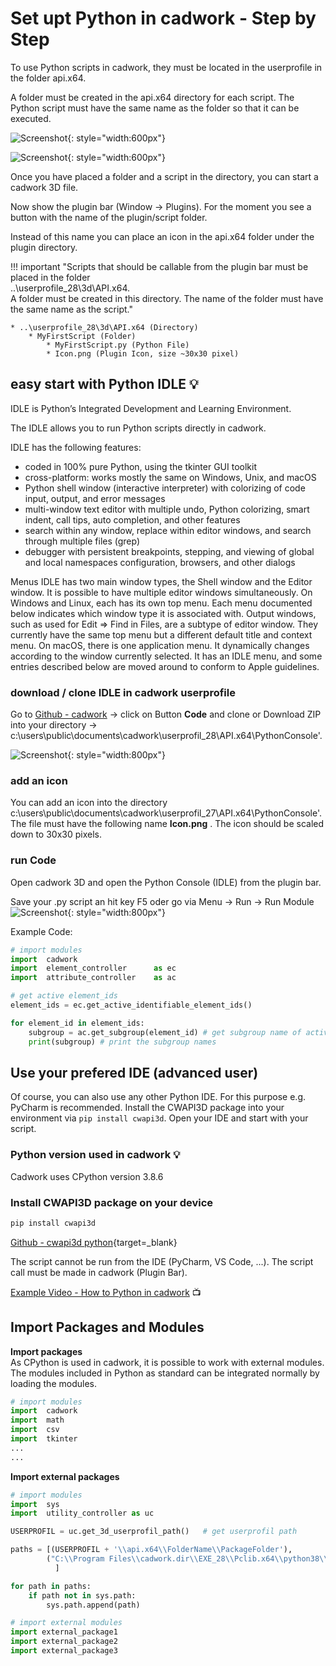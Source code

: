 # Set upt Python in cadwork - Step by Step

To use Python scripts in cadwork, they must be located in the userprofile in the folder api.x64. 

A folder must be created in the api.x64 directory for each script. The Python script must have the same name as the folder so that it can be executed.  

![Screenshot](img/directory.png){: style="width:600px"}

![Screenshot](img/script.png){: style="width:600px"}


Once you have placed a folder and a script in the directory, you can start a cadwork 3D file. 

Now show the plugin bar (Window -> Plugins). For the moment you see a button with the name of the plugin/script folder. 

Instead of this name you can place an icon in the api.x64 folder under the plugin directory.

!!! important "Scripts that should be callable from the plugin bar must be placed in the folder<br> ..\userprofile_28\3d\API.x64. <br>A folder must be created in this directory. The name of the folder must have the same name as the script."
    
    * ..\userprofile_28\3d\API.x64 (Directory)
        * MyFirstScript (Folder)
            * MyFirstScript.py (Python File)
            * Icon.png (Plugin Icon, size ~30x30 pixel)

## easy start with Python IDLE :bulb:
IDLE is Python’s Integrated Development and Learning Environment.

The IDLE allows you to run Python scripts directly in cadwork. 


IDLE has the following features:

* coded in 100% pure Python, using the tkinter GUI toolkit
* cross-platform: works mostly the same on Windows, Unix, and macOS
* Python shell window (interactive interpreter) with colorizing of code input, output, and error messages
* multi-window text editor with multiple undo, Python colorizing, smart indent, call tips, auto completion, and other features
* search within any window, replace within editor windows, and search through multiple files (grep)
* debugger with persistent breakpoints, stepping, and viewing of global and local namespaces
configuration, browsers, and other dialogs

Menus
IDLE has two main window types, the Shell window and the Editor window. It is possible to have multiple editor windows simultaneously. On Windows and Linux, each has its own top menu. Each menu documented below indicates which window type it is associated with.
Output windows, such as used for Edit => Find in Files, are a subtype of editor window. They currently have the same top menu but a different default title and context menu.
On macOS, there is one application menu. It dynamically changes according to the window currently selected. It has an IDLE menu, and some entries described below are moved around to conform to Apple guidelines.

### download / clone IDLE in cadwork userprofile

Go to [Github - cadwork](https://github.com/CadworkMontreal/PythonConsole) -> click on Button **Code** and clone or Download ZIP into your directory -> c:\users\public\documents\cadwork\userprofil_28\API.x64\PythonConsole'. 

![Screenshot](img/clone.png){: style="width:800px"}

### add an icon
You can add an icon into the directory c:\users\public\documents\cadwork\userprofil_27\API.x64\PythonConsole'. The file must have the following name **Icon.png** . The icon should be scaled down to 30x30 pixels.

### run Code
Open cadwork 3D and open the Python Console (IDLE) from the plugin bar. 

Save your .py script an hit key F5 oder go via Menu -> Run -> Run Module
![Screenshot](img/run.png){: style="width:800px"}

Example Code:

```python
# import modules
import  cadwork   
import  element_controller      as ec
import  attribute_controller    as ac

# get active element_ids
element_ids = ec.get_active_identifiable_element_ids()

for element_id in element_ids:
    subgroup = ac.get_subgroup(element_id) # get subgroup name of active element_ids
    print(subgroup) # print the subgroup names
```



## Use your prefered IDE (advanced user)
Of course, you can also use any other Python IDE. 
For this purpose e.g. PyCharm is recommended. 
Install the CWAPI3D package into your environment via ```pip install cwapi3d```. Open your IDE and start with your script.


### Python version used in cadwork :bulb:  <br>
Cadwork uses CPython version 3.8.6 

### Install CWAPI3D package on your device

```python
pip install cwapi3d
```
[Github - cwapi3d python](https://github.com/cwapi3d/cwapi3dpython){target=_blank}

The script cannot be run from the IDE (PyCharm, VS Code, ...). The script call must be made in cadwork (Plugin Bar). 

[Example Video - How to Python in cadwork](example.md#Videos) :tv: <br>


## Import Packages and Modules

**Import packages** <br>
As CPython is used in cadwork, it is possible to work with external modules. The modules included in Python as standard can be integrated normally by loading the modules. 

```python
# import modules
import  cadwork  
import  math
import  csv
import  tkinter
...
...
```

**Import external packages** <br>
```python
# import modules
import  sys                                 
import  utility_controller as uc

USERPROFIL = uc.get_3d_userprofil_path()   # get userprofil path

paths = [(USERPROFIL + '\\api.x64\\FolderName\\PackageFolder'),
        ("C:\\Program Files\\cadwork.dir\\EXE_28\\Pclib.x64\\python38\\site-packages")
          ]

for path in paths:
    if path not in sys.path:
        sys.path.append(path)

# import external modules
import external_package1                    
import external_package2
import external_package3

```






